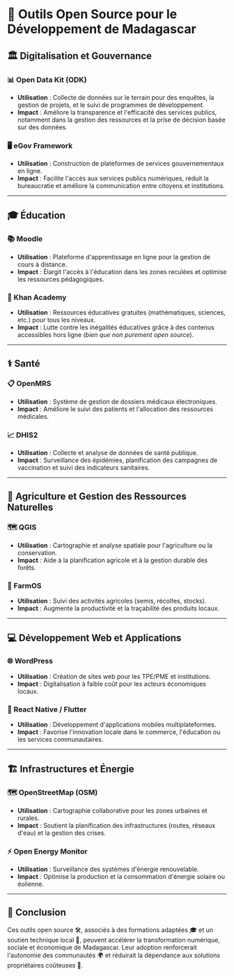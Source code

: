 # 🚀 Outils Open Source pour le Développement de Madagascar

## 🏛️ Digitalisation et Gouvernance

### 📊 Open Data Kit (ODK)
- **Utilisation** : Collecte de données sur le terrain pour des enquêtes, la gestion de projets, et le suivi de programmes de développement.
- **Impact** : Améliore la transparence et l'efficacité des services publics, notamment dans la gestion des ressources et la prise de décision basée sur des données.

### 🖥️ eGov Framework
- **Utilisation** : Construction de plateformes de services gouvernementaux en ligne.
- **Impact** : Facilite l'accès aux services publics numériques, réduit la bureaucratie et améliore la communication entre citoyens et institutions.

---

## 🎓 Éducation

### 📚 Moodle
- **Utilisation** : Plateforme d'apprentissage en ligne pour la gestion de cours à distance.
- **Impact** : Élargit l'accès à l'éducation dans les zones reculées et optimise les ressources pédagogiques.

### 🧮 Khan Academy
- **Utilisation** : Ressources éducatives gratuites (mathématiques, sciences, etc.) pour tous les niveaux.
- **Impact** : Lutte contre les inégalités éducatives grâce à des contenus accessibles hors ligne (*bien que non purement open source*).

---

## ⚕️ Santé

### 📋 OpenMRS
- **Utilisation** : Système de gestion de dossiers médicaux électroniques.
- **Impact** : Améliore le suivi des patients et l'allocation des ressources médicales.

### 📈 DHIS2
- **Utilisation** : Collecte et analyse de données de santé publique.
- **Impact** : Surveillance des épidémies, planification des campagnes de vaccination et suivi des indicateurs sanitaires.

---

## 🌾 Agriculture et Gestion des Ressources Naturelles

### 🗺️ QGIS
- **Utilisation** : Cartographie et analyse spatiale pour l'agriculture ou la conservation.
- **Impact** : Aide à la planification agricole et à la gestion durable des forêts.

### 🚜 FarmOS
- **Utilisation** : Suivi des activités agricoles (semis, récoltes, stocks).
- **Impact** : Augmente la productivité et la traçabilité des produits locaux.

---

## 💻 Développement Web et Applications

### 🌐 WordPress
- **Utilisation** : Création de sites web pour les TPE/PME et institutions.
- **Impact** : Digitalisation à faible coût pour les acteurs économiques locaux.

### 📱 React Native / Flutter
- **Utilisation** : Développement d'applications mobiles multiplateformes.
- **Impact** : Favorise l'innovation locale dans le commerce, l'éducation ou les services communautaires.

---

## 🏗️ Infrastructures et Énergie

### 🗺️ OpenStreetMap (OSM)
- **Utilisation** : Cartographie collaborative pour les zones urbaines et rurales.
- **Impact** : Soutient la planification des infrastructures (routes, réseaux d'eau) et la gestion des crises.

### ⚡ Open Energy Monitor
- **Utilisation** : Surveillance des systèmes d'énergie renouvelable.
- **Impact** : Optimise la production et la consommation d'énergie solaire ou éolienne.

---

## 🌟 Conclusion
Ces outils open source 🛠️, associés à des formations adaptées 🎓 et un soutien technique local 🤝, peuvent accélérer la transformation numérique, sociale et économique de Madagascar. Leur adoption renforcerait l'autonomie des communautés 🌍 et réduirait la dépendance aux solutions propriétaires coûteuses 💸.
